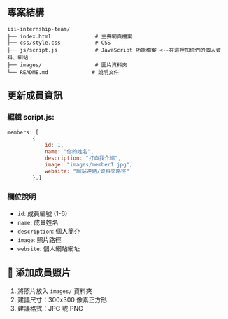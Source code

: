##  專案結構

```
iii-internship-team/
├── index.html              # 主要網頁檔案
├── css/style.css           # CSS
├── js/script.js            # JavaScript 功能檔案 <--在這裡加你們的個人資料、網站
├── images/                 # 圖片資料夾
└── README.md              # 說明文件
```

##  更新成員資訊

### 編輯 script.js:
```javascript
members: [
        {
            id: 1,
            name: "你的姓名",
            description: "打自我介紹",
            image: "images/member1.jpg",
            website: "網站連結/資料夾路徑"
        },]
```

### 欄位說明
- `id`: 成員編號 (1-6)
- `name`: 成員姓名
- `description`: 個人簡介
- `image`: 照片路徑
- `website`: 個人網站網址

## 📸 添加成員照片

1. 將照片放入 `images/` 資料夾
2. 建議尺寸：300x300 像素正方形
3. 建議格式：JPG 或 PNG


